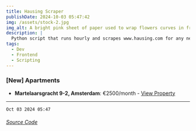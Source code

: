 ```yaml
---
title: Hausing Scraper
publishDate: 2024-10-03 05:47:42
img: /assets/stock-2.jpg
img_alt: A bright pink sheet of paper used to wrap flowers curves in front of rich blue background
description: |
  Python script that runs hourly and scrapes www.hausing.com for any new properties.
tags:
  - Dev
  - Frontend
  - Scripting
---
```


### [New] Apartments
- **Martelaarsgracht 9-2, Amsterdam**: €2500/month - [View Property](https://www.hausing.com/properties-for-rent-amsterdam/martelaarsgracht-9-2-amsterdam)
---
`Oct 03 2024 05:47`
###### [Source Code](https://github.com/celestegambardella/hausing-scraper)
